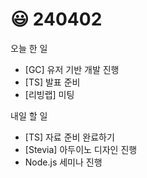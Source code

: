# 😃 240402

오늘 한 일

* \[GC] 유저 기반 개발 진행
* \[TS] 발표 준비
* \[리빙랩] 미팅

내일 할 일

* \[TS] 자료 준비 완료하기
* \[Stevia] 아두이노 디자인 진행
* Node.js 세미나 진행
